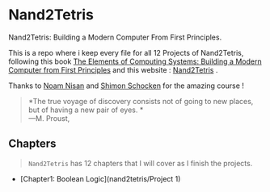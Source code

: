 # Nand2Tetris
Nand2Tetris: Building a Modern Computer From First Principles.<br/>


This is a repo where i keep every file for all 12 Projects of Nand2Tetris, 
following this book [The Elements of Computing Systems: Building a Modern Computer from First Principles](https://www.amazon.it/Elements-Computing-Systems-Building-Principles/dp/0262640686) 
and this website : [Nand2Tetris](https://www.nand2tetris.org) .<br/>


Thanks to [Noam Nisan](https://www.cs.huji.ac.il/~noam/) and [Shimon Schocken](https://www.shimonschocken.com/)  for the amazing course ! <br/>


> *The true voyage of discovery consists not of going to new places, but of having a new pair of eyes. * <br/>
> —M. Proust,


## Chapters
> `Nand2Tetris` has 12 chapters that I will cover as I finish the projects.
- [Chapter1: Boolean Logic](nand2tetris/Project 1)
